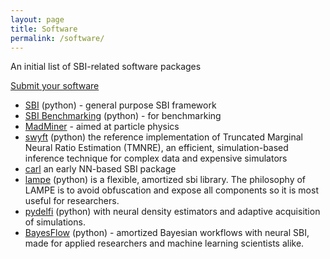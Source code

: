 ```yaml
---
layout: page
title: Software
permalink: /software/
---
```


An initial list of SBI-related software packages

[Submit your software](https://github.com/simulation-based-inference/simulation-based-inference.github.io/issues/new?assignees=&labels=&template=recommend-new-software.md&title=%5BSuggestion%5D%3A+New+software)

 * [SBI](https://www.mackelab.org/sbi/) (python) - general purpose SBI framework
 * [SBI Benchmarking](https://github.com/mackelab/sbibm/) (python) - for benchmarking
 * [MadMiner](https://madminer-tool.github.io/madminer-tutorial/tutorial/0_intro.html) - aimed at particle physics
 * [swyft](https://github.com/undark-lab/swyft) (python) the reference implementation of Truncated Marginal Neural Ratio Estimation (TMNRE), an efficient, simulation-based inference technique for complex data and expensive simulators
 * [carl](http://diana-hep.org/carl/) an early NN-based SBI package
 * [lampe](https://github.com/francois-rozet/lampe) (python) is a flexible, amortized sbi library. The philosophy of LAMPE is to avoid obfuscation and expose all components so it is most useful for researchers.
 * [pydelfi](https://github.com/justinalsing/pydelfi) (python) with neural density estimators and adaptive acquisition of simulations.
 * [BayesFlow](https://bayesflow.org/) (python) - amortized Bayesian workflows with neural SBI, made for applied researchers and machine learning scientists alike.
 
